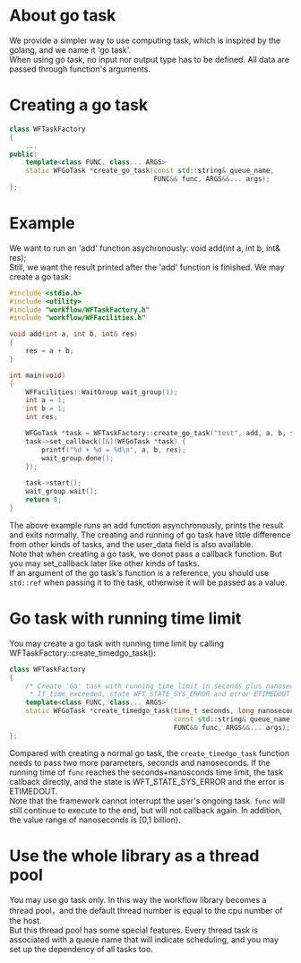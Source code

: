 # About go task

We provide a simpler way to use computing task, which is inspired by the golang, and we name it 'go task'.  
When using go task, no input nor output type has to be defined. All data are passed through function's arguments.

# Creating a go task
~~~cpp
class WFTaskFactory
{
    ...
public:
    template<class FUNC, class... ARGS>
    static WFGoTask *create_go_task(const std::string& queue_name,
                                    FUNC&& func, ARGS&&... args);
};
~~~

# Example
We want to run an 'add' function asychronously: void add(int a, int b, int& res);  
Still, we want the result printed after the 'add' function is finished. We may create a go task:
~~~cpp
#include <stdio.h>
#include <utility>
#include "workflow/WFTaskFactory.h"
#include "workflow/WFFacilities.h"

void add(int a, int b, int& res)
{
    res = a + b;
}

int main(void)
{
    WFFacilities::WaitGroup wait_group(1);
    int a = 1;
    int b = 1;
    int res;

    WFGoTask *task = WFTaskFactory::create_go_task("test", add, a, b, std::ref(res));
    task->set_callback([&](WFGoTask *task) {
        printf("%d + %d = %d\n", a, b, res);
        wait_group.done();
    });
 
    task->start();
    wait_group.wait();
    return 0;
}
~~~
The above example runs an add function asynchronously, prints the result and exits normally. The creating and running of go task have little difference from other kinds of tasks, and the user_data field is also available.  
Note that when creating a go task, we donot pass a callback function. But you may set_callback later like other kinds of tasks.  
If an argument of the go task's function is a reference, you should use `std::ref` when passing it to the task, otherwise it will be passed as a value. 

# Go task with running time limit
You may create a go task with running time limit by calling WFTaskFactory::create_timedgo_task():
~~~cpp
class WFTaskFactory
{
    /* Create 'Go' task with running time limit in seconds plus nanoseconds.
     * If time exceeded, state WFT_STATE_SYS_ERROR and error ETIMEDOUT will be got in callback. */
    template<class FUNC, class... ARGS>
    static WFGoTask *create_timedgo_task(time_t seconds, long nanoseconds,
                                         const std::string& queue_name,
                                         FUNC&& func, ARGS&&... args);
};
~~~
Compared with creating a normal go task, the ``create_timedgo_task`` function needs to pass two more parameters, seconds and nanoseconds. If the running time of ``func`` reaches the seconds+nanosconds time limit, the task callback directly, and the state is WFT_STATE_SYS_ERROR and the error is ETIMEDOUT.  
Note that the framework cannot interrupt the user's ongoing task. ``func`` will still continue to execute to the end, but will not callback again. In addition, the value range of nanoseconds is [0,1 billion).


# Use the whole library as a thread pool

You may use go task only. In this way the workflow library becomes a thread pool，and the default thread number is equal to the cpu number of the host.  
But this thread pool has some special features. Every thread task is associated with a queue name that will indicate scheduling, and you may set up the dependency of all tasks too.


